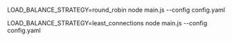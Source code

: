 LOAD_BALANCE_STRATEGY=round_robin node main.js --config config.yaml

LOAD_BALANCE_STRATEGY=least_connections node main.js --config config.yaml
